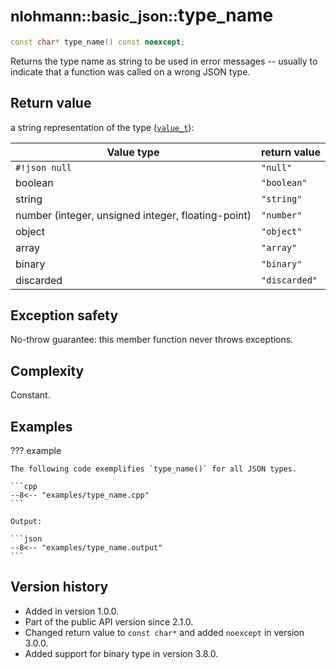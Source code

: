 # <small>nlohmann::basic_json::</small>type_name

```cpp
const char* type_name() const noexcept;
```

Returns the type name as string to be used in error messages -- usually to indicate that a function was called on a
wrong JSON type.

## Return value

a string representation of the type ([`value_t`](value_t.md)):

| Value type                                         | return value  |
|----------------------------------------------------|---------------|
| `#!json null`                                      | `"null"`      |
| boolean                                            | `"boolean"`   |
| string                                             | `"string"`    |
| number (integer, unsigned integer, floating-point) | `"number"`    |
| object                                             | `"object"`    |
| array                                              | `"array"`     |
| binary                                             | `"binary"`    |
| discarded                                          | `"discarded"` |

## Exception safety

No-throw guarantee: this member function never throws exceptions.

## Complexity

Constant.

## Examples

??? example

    The following code exemplifies `type_name()` for all JSON types.

    ```cpp
    --8<-- "examples/type_name.cpp"
    ```

    Output:

    ```json
    --8<-- "examples/type_name.output"
    ```

## Version history

- Added in version 1.0.0.
- Part of the public API version since 2.1.0.
- Changed return value to `const char*` and added `noexcept` in version 3.0.0.
- Added support for binary type in version 3.8.0.
